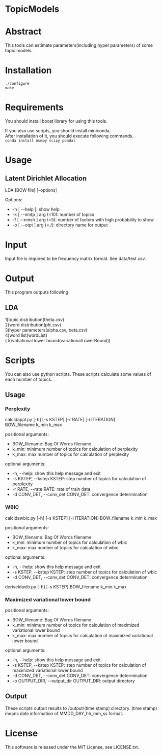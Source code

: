 # TopicModels
# Abstract
This tools can estimate parameters(including hyper parameters) of some topic models.  
# Installation
    ./configure
    make
# Requirements
You should install boost library for using this tools.  

If you also use scripts, you should install miniconda.  
After installation of it, you should execute following commands.  
`conda install numpy scipy pandas`  
# Usage
## Latent Dirichlet Allocation
 LDA [BOW file] [-options]  
  
Options:  
  - -h [ --help ]:             show help  
  - -k [ --nmtp ] arg (=10):   number of topics  
  - -f [ --nmsh ] arg (=5):    number of factors with high probability to show  
  - -o [ --otpt ] arg (=./):   directory name for output  
  
# Input
  Input file is required to be frequency matrix format. See data/test.csv.  
# Output
  This program outputs following:  
## LDA
  1)topic distribution(theta.csv)  
  2)word distribution(phi.csv)  
  3)hyper parameters(alpha.csv, beta.csv)  
  4)word list(wordList)  
  ( 5)vatiational lower bound(variationalLowerBound))  
# Scripts
  You can also use python scripts. These scripts calculate some values of each number of topics.  
## Usage
### Perplexity
calcldappl.py [-h] [-s KSTEP] [-r RATE] [-i ITERATION]  
                     BOW_filename k_min k_max  
  
positional arguments:  
  - BOW_filename:          Bag Of Words filename  
  - k_min:                 minimum number of topics for calculation of perplexity  
  - k_max:                 max number of topics for calculation of perplexity  
  
optional arguments:  
  - -h, --help:            show this help message and exit  
  - -s KSTEP, --kstep KSTEP: step number of topics for calculation of perplexity  
  - -r RATE, --rate RATE:  rate of train data  
  - -d CONV_DET, --conv_det CONV_DET: convergence determination
  
### WBIC
calcldawbic.py [-h] [-s KSTEP] [-i ITERATION] BOW_filename k_min k_max  
  
positional arguments:  
  - BOW_filename:          Bag Of Words filename  
  - k_min:                 minimum number of topics for calculation of wbic  
  - k_max:                 max number of topics for calculation of wbic  
  
optional arguments:  
  - -h, --help:            show this help message and exit  
  - -s KSTEP, --kstep KSTEP: step number of topics for calculation of wbic  
  - -d CONV_DET, --conv_det CONV_DET: convergence determination
  
deriveldavlb.py [-h] [-s KSTEP] BOW_filename k_min k_max  
  
### Maximized variational lower bound
positional arguments:  
  - BOW_filename:          Bag Of Words filename  
  - k_min:                 minimum number of topics for calculation of maximized variational lower bound  
  - k_max:                 max number of topics for calculation of maximized variational lower bound  
  
optional arguments:  
  - -h, --help:            show this help message and exit  
  - -s KSTEP, --kstep KSTEP: step number of topics for calculation of maximized variational lower bound  
  - -d CONV_DET, --conv_det CONV_DET: convergence determination
  - -o OUTPUT_DIR, --output_dir OUTPUT_DIR: output directory
## Output
These scripts output results to /output/(time stamp) directory. (time stamp) means date information of MMDD_DAY_hh_mm_ss format.  
# License
This software is released under the MIT License, see LICENSE.txt.  
